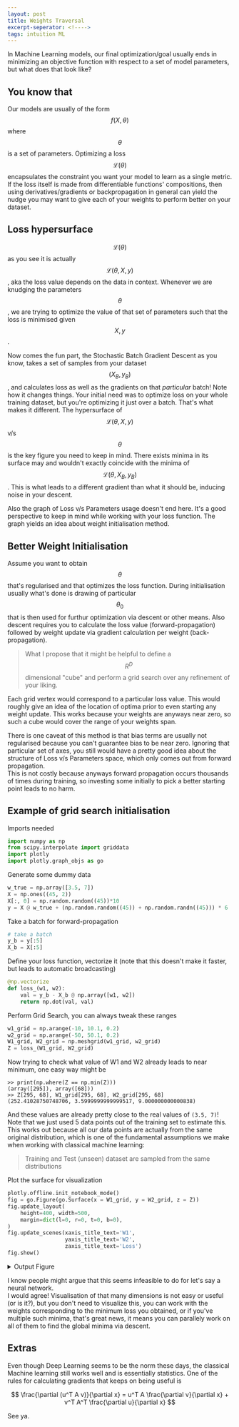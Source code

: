 ```yaml
---
layout: post
title: Weights Traversal
excerpt-seperator: <!---->
tags: intuition ML
---
```


In Machine Learning models, our final optimization/goal usually ends in minimizing an objective function with respect to a set of model parameters, but what does that look like?

<!---->

## You know that

Our models are usually of the form $$f(X, \theta)$$ where $$\theta$$ is a set of parameters.
Optimizing a loss $$\mathcal{L}(\theta)$$ encapsulates the constraint you want your model to learn as a single metric. If the loss itself is made from differentiable functions' compositions, then using derivatives/gradients or backpropagation in general can yield the nudge you may want to give each of your weights to perform better on your dataset.

## Loss hypersurface

$$\mathcal{L}(\theta)$$ as you see it is actually $$\mathcal{L}(\theta, X, y)$$, aka the loss value depends on the data in context. Whenever we are knudging the parameters $$\theta$$, we are trying to optimize the value of that set of parameters such that the loss is minimised given $$X, y$$.

Now comes the fun part, the Stochastic Batch Gradient Descent as you know, takes a set of samples from your dataset $$(X_B, y_B)$$, and calculates loss as well as the gradients on that *particular* batch! Note how it changes things. Your initial need was to optimize loss on your whole training dataset, but you're optimizing it just over a batch. That's what makes it different. The hypersurface of  $$\mathcal{L}(\theta, X, y)$$ v/s $$\theta$$ is the key figure you need to keep in mind. There exists minima in its surface may and wouldn't exactly coincide with the minima of $$\mathcal{L}(\theta, X_B, y_B)$$. This is what leads to a different gradient than what it should be, inducing noise in your descent.

Also the graph of Loss v/s Parameters usage doesn't end here. It's a good perspective to keep in mind while working with your loss function. The graph yields an idea about weight initialisation method.

## Better Weight Initialisation

Assume you want to obtain $$\theta$$ that's regularised and that optimizes the loss function. During initialisation usually what's done is drawing of particular $$\theta_0$$ that is then used for furthur optimization via descent or other means. Also descent requires you to calculate the loss value (forward-propagation) followed by weight update via gradient calculation per weight (back-propagation).  

> What I propose that it might be helpful to define a $$R^{D}$$ dimensional "cube" and perform a grid search over any refinement of your liking.

Each grid vertex would correspond to a particular loss value. This would roughly give an idea of the location of optima prior to even starting any weight update. This works because your weights are anyways near zero, so such a cube would cover the range of your weights span.  

There is one caveat of this method is that bias terms are usually not regularised because you can't guarantee bias to be near zero. Ignoring that particular set of axes, you still would have a pretty good idea about the structure of Loss v/s Parameters space, which only comes out from forward propagation.  
This is not costly because anyways forward propagation occurs thousands of times during training, so investing some initially to pick a better starting point leads to no harm.

## Example of grid search initialisation

Imports needed

```py
import numpy as np
from scipy.interpolate import griddata
import plotly
import plotly.graph_objs as go
```

Generate some dummy data

```py
w_true = np.array([3.5, 7])
X = np.ones((45, 2))
X[:, 0] = np.random.random((45))*10
y = X @ w_true + (np.random.random((45)) + np.random.randn((45))) * 6
```

Take a batch for forward-propagation

```py
# take a batch
y_b = y[:5]
X_b = X[:5]
```

Define your loss function, vectorize it (note that this doesn't make it faster, but leads to automatic broadcasting)

```py
@np.vectorize
def loss_(w1, w2):
    val = y_b - X_b @ np.array([w1, w2])
    return np.dot(val, val)
```

Perform Grid Search, you can always tweak these ranges

```py
w1_grid = np.arange(-10, 10.1, 0.2)
w2_grid = np.arange(-50, 50.1, 0.2)
W1_grid, W2_grid = np.meshgrid(w1_grid, w2_grid)
Z = loss_(W1_grid, W2_grid)
```

Now trying to check what value of W1 and W2 already leads to near minimum, one easy way might be

```
>> print(np.where(Z == np.min(Z)))
(array([295]), array([68]))
>> Z[295, 68], W1_grid[295, 68], W2_grid[295, 68]
(252.41028750748706, 3.5999999999999517, 9.000000000000838)
```

And these values are already pretty close to the real values of `(3.5, 7)`!  
Note that we just used 5 data points out of the training set to estimate this.  
This works out because all our data points are actually from the same original distribution, which is one of the fundamental assumptions we make when working with classical machine learning:

> Training and Test (unseen) dataset are sampled from the same distributions

Plot the surface for visualization

```py
plotly.offline.init_notebook_mode()
fig = go.Figure(go.Surface(x = W1_grid, y = W2_grid, z = Z))
fig.update_layout(
    height=400, width=500,
    margin=dict(l=0, r=0, t=0, b=0),
)
fig.update_scenes(xaxis_title_text='W1',  
                  yaxis_title_text='W2',  
                  zaxis_title_text='Loss')
fig.show()
```

<details>
<summary>Output Figure</summary>
<img src="{{site.baseurl}}/images/weights-traversal/2dweights.png" />
</details>

I know people might argue that this seems infeasible to do for let's say a neural network.  
I would agree! Visualisation of that many dimensions is not easy or useful (or is it?), but you don't need to visualize this, you can work with the weights corresponding to the minimum loss you obtained, or if you've multiple such minima, that's great news, it means you can parallely work on all of them to find the global minima via descent.

## Extras

Even though Deep Learning seems to be the norm these days, the classical Machine learning still works well and is essentially statistics. One of the rules for calculating gradients that keeps on being useful is

$$
\frac{\partial (u^T A v)}{\partial x} = u^T A \frac{\partial v}{\partial x} + v^T A^T \frac{\partial u}{\partial x}
$$

See ya.
